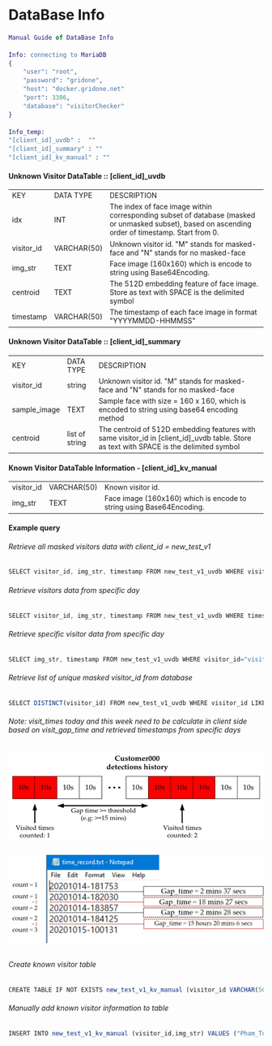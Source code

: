 
# DataBase Info
```erlang
Manual Guide of DataBase Info

Info: connecting to MariaDB
{
    "user": "root",
    "password": "gridone",
    "host": "docker.gridone.net"
    "port": 3306,
    "database": "visitorChecker"
}

Info_temp:
"[client_id]_uvdb" :  "" 
"[client_id]_summary" : "" 
"[client_id]_kv_manual" : "" 
```


#### Unknown Visitor DataTable :: [client_id]_uvdb
<table>
<tr>
<td>KEY</td>
<td>DATA TYPE</td>
<td>DESCRIPTION</td>
</tr>
<tr>
<td>idx</td>
<td>INT</td>
<td>The index of face image within corresponding subset of database (masked or unmasked subset), based on ascending order of timestamp. Start from 0.</td>
</tr>
<tr>
<td>visitor_id</td>
<td>VARCHAR(50)</td>
<td>Unknown visitor id. "M" stands for masked-face and "N" stands for no masked-face</td>
</tr>
<tr>
<td>img_str</td>
<td>TEXT</td>
<td>Face image (160x160) which is encode to string using Base64Encoding.</td>
</tr>
<tr>
<td>centroid</td>
<td>TEXT</td>
<td>The 512D embedding feature of face image. Store as text with SPACE is the delimited symbol</td>
</tr>
<tr>
<td>timestamp</td>
<td>VARCHAR(50)</td>
<td>The timestamp of each face image in format "YYYYMMDD-HHMMSS"</td>
</tr>
</table>

#### Unknown Visitor DataTable :: [client_id]_summary
<table>
<tr>
<td>KEY</td>
<td>DATA TYPE</td>
<td>DESCRIPTION</td>
</tr>
<tr>
<td>visitor_id</td>
<td>string</td>
<td>Unknown visitor id. "M" stands for masked-face and "N" stands for no masked-face</td>
</tr>
<tr>
<td>sample_image</td>
<td>TEXT</td>
<td>Sample face with size = 160 x 160, which is encoded to string using base64 encoding method</td>
</tr>
<tr>
<td>centroid</td>
<td>list of string</td>
<td>The centroid of 512D embedding features with same visitor_id in [client_id]_uvdb table. Store as text with SPACE is the delimited symbol</td>
</tr>
</table>

#### Known Visitor DataTable Information - [client_id]_kv_manual
<table>
<tr>
<td>visitor_id</td>
<td>VARCHAR(50)</td>
<td>Known visitor id.</td>
</tr>
<tr>
<td>img_str</td>
<td>TEXT</td>
<td>Face image (160x160) which is encode to string using Base64Encoding.</td>
</tr>
</table>

#### Example query
###### Retrieve all masked visitors data with client_id = new_test_v1
```js
SELECT visitor_id, img_str, timestamp FROM new_test_v1_uvdb WHERE visitor_id LIKE '%_M' ORDER BY timestamp ASC
```
###### Retrieve visitors data from specific day
```js
SELECT visitor_id, img_str, timestamp FROM new_test_v1_uvdb WHERE timestamp LIKE '20210427-%' ORDER BY timestamp ASC
```
###### Retrieve specific visitor data from specific day
```js
SELECT img_str, timestamp FROM new_test_v1_uvdb WHERE visitor_id="visitor_000_M" AND timestamp LIKE '20210427-%' ORDER BY timestamp ASC
```
###### Retrieve list of unique masked visitor_id from database
```js
SELECT DISTINCT(visitor_id) FROM new_test_v1_uvdb WHERE visitor_id LIKE '%_M'
``` 
###### Note: visit_times today and this week need to be calculate in client side based on visit_gap_time and retrieved timestamps from specific days

<img src="visit_times_count_1.jpg" alt="Visit times counting concept" style="width:600px;" class="center">
<head>
<meta name="viewport" content="width=device-width, initial-scale=1">
<style>
img {
  display: block;
  margin-left: auto;
  margin-right: auto;
}
</style>
</head>

```js
```

<img src="visit_times_count_2.jpg" alt="Visit times counting concept" style="width:600px;" class="center">
<head>
<meta name="viewport" content="width=device-width, initial-scale=1">
<style>
img {
  display: block;
  margin-left: auto;
  margin-right: auto;
}
</style>
</head>

```js
```

###### Create known visitor table
```js
CREATE TABLE IF NOT EXISTS new_test_v1_kv_manual (visitor_id VARCHAR(50),img_str TEXT)
```

###### Manually add known visitor information to table
```js
INSERT INTO new_test_v1_kv_manual (visitor_id,img_str) VALUES ("Pham_Tung_Lam", "Base64EncodedString")
```